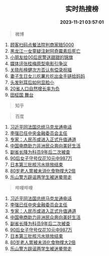 <div align="center"><h2>实时热搜榜</h2><h4>2023-11-21 03:57:01</h4></div>

> 微博  

1. [顾客扫码点餐法院判商家赔5000](https://s.weibo.com/weibo?q=%23%E9%A1%BE%E5%AE%A2%E6%89%AB%E7%A0%81%E7%82%B9%E9%A4%90%E6%B3%95%E9%99%A2%E5%88%A4%E5%95%86%E5%AE%B6%E8%B5%945000%23&t=31&band_rank=1&Refer=top)<br />
2. [黑龙江一女童疑注射阿奇霉素后死亡](https://s.weibo.com/weibo?q=%23%E9%BB%91%E9%BE%99%E6%B1%9F%E4%B8%80%E5%A5%B3%E7%AB%A5%E7%96%91%E6%B3%A8%E5%B0%84%E9%98%BF%E5%A5%87%E9%9C%89%E7%B4%A0%E5%90%8E%E6%AD%BB%E4%BA%A1%23&t=31&band_rank=2&Refer=top)<br />
3. [小朋友给00后民警送甜甜的锦旗](https://s.weibo.com/weibo?q=%23%E5%B0%8F%E6%9C%8B%E5%8F%8B%E7%BB%9900%E5%90%8E%E6%B0%91%E8%AD%A6%E9%80%81%E7%94%9C%E7%94%9C%E7%9A%84%E9%94%A6%E6%97%97%23&t=31&band_rank=3&Refer=top)<br />
4. [媒体评张桂梅原型电影引争议](https://s.weibo.com/weibo?q=%23%E5%AA%92%E4%BD%93%E8%AF%84%E5%BC%A0%E6%A1%82%E6%A2%85%E5%8E%9F%E5%9E%8B%E7%94%B5%E5%BD%B1%E5%BC%95%E4%BA%89%E8%AE%AE%23&t=31&band_rank=4&Refer=top)<br />
5. [关晓彤檀健次方否认有偿录祝福](https://s.weibo.com/weibo?q=%23%E5%85%B3%E6%99%93%E5%BD%A4%E6%AA%80%E5%81%A5%E6%AC%A1%E6%96%B9%E5%90%A6%E8%AE%A4%E6%9C%89%E5%81%BF%E5%BD%95%E7%A5%9D%E7%A6%8F%23&t=31&band_rank=5&Refer=top)<br />
6. [妻子生日女儿吃薯片吃出金手链给妈妈](https://s.weibo.com/weibo?q=%23%E5%A6%BB%E5%AD%90%E7%94%9F%E6%97%A5%E5%A5%B3%E5%84%BF%E5%90%83%E8%96%AF%E7%89%87%E5%90%83%E5%87%BA%E9%87%91%E6%89%8B%E9%93%BE%E7%BB%99%E5%A6%88%E5%A6%88%23&t=31&band_rank=6&Refer=top)<br />
7. [头发别耳后如何显脸小](https://s.weibo.com/weibo?q=%E5%A4%B4%E5%8F%91%E5%88%AB%E8%80%B3%E5%90%8E%E5%A6%82%E4%BD%95%E6%98%BE%E8%84%B8%E5%B0%8F&t=31&band_rank=7&Refer=top)<br />
8. [20省人口自然增长率为负](https://s.weibo.com/weibo?q=%2320%E7%9C%81%E4%BA%BA%E5%8F%A3%E8%87%AA%E7%84%B6%E5%A2%9E%E9%95%BF%E7%8E%87%E4%B8%BA%E8%B4%9F%23&t=31&band_rank=8&Refer=top)<br />
9. [田柾国 舞台](https://s.weibo.com/weibo?q=%E7%94%B0%E6%9F%BE%E5%9B%BD%20%E8%88%9E%E5%8F%B0&t=31&band_rank=9&Refer=top)<br />

> 知乎  


> 百度  

1. [习近平同法国总统马克龙通电话](https://www.baidu.com/s?wd=%E4%B9%A0%E8%BF%91%E5%B9%B3%E5%90%8C%E6%B3%95%E5%9B%BD%E6%80%BB%E7%BB%9F%E9%A9%AC%E5%85%8B%E9%BE%99%E9%80%9A%E7%94%B5%E8%AF%9D&sa=fyb_news&rsv_dl=fyb_news)<br />
2. [李强已任中央金融委员会主任](https://www.baidu.com/s?wd=%E6%9D%8E%E5%BC%BA%E5%B7%B2%E4%BB%BB%E4%B8%AD%E5%A4%AE%E9%87%91%E8%9E%8D%E5%A7%94%E5%91%98%E4%BC%9A%E4%B8%BB%E4%BB%BB&sa=fyb_news&rsv_dl=fyb_news)<br />
3. [专家：人民币或进入正式升值通道](https://www.baidu.com/s?wd=%E4%B8%93%E5%AE%B6%EF%BC%9A%E4%BA%BA%E6%B0%91%E5%B8%81%E6%88%96%E8%BF%9B%E5%85%A5%E6%AD%A3%E5%BC%8F%E5%8D%87%E5%80%BC%E9%80%9A%E9%81%93&sa=fyb_news&rsv_dl=fyb_news)<br />
4. [中国电商助力非洲民众奔向美好生活](https://www.baidu.com/s?wd=%E4%B8%AD%E5%9B%BD%E7%94%B5%E5%95%86%E5%8A%A9%E5%8A%9B%E9%9D%9E%E6%B4%B2%E6%B0%91%E4%BC%97%E5%A5%94%E5%90%91%E7%BE%8E%E5%A5%BD%E7%94%9F%E6%B4%BB&sa=fyb_news&rsv_dl=fyb_news)<br />
5. [副省长降为科员9年后二次被查](https://www.baidu.com/s?wd=%E5%89%AF%E7%9C%81%E9%95%BF%E9%99%8D%E4%B8%BA%E7%A7%91%E5%91%989%E5%B9%B4%E5%90%8E%E4%BA%8C%E6%AC%A1%E8%A2%AB%E6%9F%A5&sa=fyb_news&rsv_dl=fyb_news)<br />
6. [90后女子守号仅花10元中987万](https://www.baidu.com/s?wd=90%E5%90%8E%E5%A5%B3%E5%AD%90%E5%AE%88%E5%8F%B7%E4%BB%85%E8%8A%B110%E5%85%83%E4%B8%AD987%E4%B8%87&sa=fyb_news&rsv_dl=fyb_news)<br />
7. [日本第三批核污水排放结束](https://www.baidu.com/s?wd=%E6%97%A5%E6%9C%AC%E7%AC%AC%E4%B8%89%E6%89%B9%E6%A0%B8%E6%B1%A1%E6%B0%B4%E6%8E%92%E6%94%BE%E7%BB%93%E6%9D%9F&sa=fyb_news&rsv_dl=fyb_news)<br />
8. [80岁老人胃被未消化食物撑大2倍](https://www.baidu.com/s?wd=80%E5%B2%81%E8%80%81%E4%BA%BA%E8%83%83%E8%A2%AB%E6%9C%AA%E6%B6%88%E5%8C%96%E9%A3%9F%E7%89%A9%E6%92%91%E5%A4%A72%E5%80%8D&sa=fyb_news&rsv_dl=fyb_news)<br />
9. [乐山警方辟谣两学生被迷晕带走](https://www.baidu.com/s?wd=%E4%B9%90%E5%B1%B1%E8%AD%A6%E6%96%B9%E8%BE%9F%E8%B0%A3%E4%B8%A4%E5%AD%A6%E7%94%9F%E8%A2%AB%E8%BF%B7%E6%99%95%E5%B8%A6%E8%B5%B0&sa=fyb_news&rsv_dl=fyb_news)<br />

> 哔哩哔哩  

1. [习近平同法国总统马克龙通电话](https://www.baidu.com/s?wd=%E4%B9%A0%E8%BF%91%E5%B9%B3%E5%90%8C%E6%B3%95%E5%9B%BD%E6%80%BB%E7%BB%9F%E9%A9%AC%E5%85%8B%E9%BE%99%E9%80%9A%E7%94%B5%E8%AF%9D&sa=fyb_news&rsv_dl=fyb_news)<br />
2. [李强已任中央金融委员会主任](https://www.baidu.com/s?wd=%E6%9D%8E%E5%BC%BA%E5%B7%B2%E4%BB%BB%E4%B8%AD%E5%A4%AE%E9%87%91%E8%9E%8D%E5%A7%94%E5%91%98%E4%BC%9A%E4%B8%BB%E4%BB%BB&sa=fyb_news&rsv_dl=fyb_news)<br />
3. [专家：人民币或进入正式升值通道](https://www.baidu.com/s?wd=%E4%B8%93%E5%AE%B6%EF%BC%9A%E4%BA%BA%E6%B0%91%E5%B8%81%E6%88%96%E8%BF%9B%E5%85%A5%E6%AD%A3%E5%BC%8F%E5%8D%87%E5%80%BC%E9%80%9A%E9%81%93&sa=fyb_news&rsv_dl=fyb_news)<br />
4. [中国电商助力非洲民众奔向美好生活](https://www.baidu.com/s?wd=%E4%B8%AD%E5%9B%BD%E7%94%B5%E5%95%86%E5%8A%A9%E5%8A%9B%E9%9D%9E%E6%B4%B2%E6%B0%91%E4%BC%97%E5%A5%94%E5%90%91%E7%BE%8E%E5%A5%BD%E7%94%9F%E6%B4%BB&sa=fyb_news&rsv_dl=fyb_news)<br />
5. [副省长降为科员9年后二次被查](https://www.baidu.com/s?wd=%E5%89%AF%E7%9C%81%E9%95%BF%E9%99%8D%E4%B8%BA%E7%A7%91%E5%91%989%E5%B9%B4%E5%90%8E%E4%BA%8C%E6%AC%A1%E8%A2%AB%E6%9F%A5&sa=fyb_news&rsv_dl=fyb_news)<br />
6. [90后女子守号仅花10元中987万](https://www.baidu.com/s?wd=90%E5%90%8E%E5%A5%B3%E5%AD%90%E5%AE%88%E5%8F%B7%E4%BB%85%E8%8A%B110%E5%85%83%E4%B8%AD987%E4%B8%87&sa=fyb_news&rsv_dl=fyb_news)<br />
7. [日本第三批核污水排放结束](https://www.baidu.com/s?wd=%E6%97%A5%E6%9C%AC%E7%AC%AC%E4%B8%89%E6%89%B9%E6%A0%B8%E6%B1%A1%E6%B0%B4%E6%8E%92%E6%94%BE%E7%BB%93%E6%9D%9F&sa=fyb_news&rsv_dl=fyb_news)<br />
8. [80岁老人胃被未消化食物撑大2倍](https://www.baidu.com/s?wd=80%E5%B2%81%E8%80%81%E4%BA%BA%E8%83%83%E8%A2%AB%E6%9C%AA%E6%B6%88%E5%8C%96%E9%A3%9F%E7%89%A9%E6%92%91%E5%A4%A72%E5%80%8D&sa=fyb_news&rsv_dl=fyb_news)<br />
9. [乐山警方辟谣两学生被迷晕带走](https://www.baidu.com/s?wd=%E4%B9%90%E5%B1%B1%E8%AD%A6%E6%96%B9%E8%BE%9F%E8%B0%A3%E4%B8%A4%E5%AD%A6%E7%94%9F%E8%A2%AB%E8%BF%B7%E6%99%95%E5%B8%A6%E8%B5%B0&sa=fyb_news&rsv_dl=fyb_news)<br />
